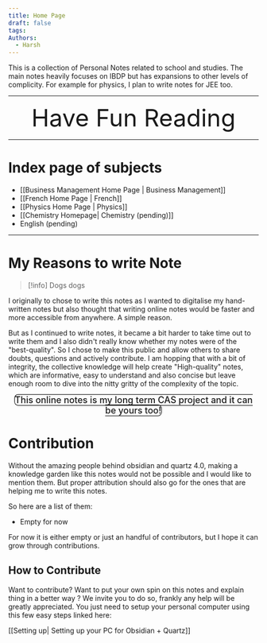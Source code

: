 ```yaml
---
title: Home Page
draft: false
tags: 
Authors:
  - Harsh
---
```


This is a collection of Personal Notes related to school and studies. The main notes heavily focuses on IBDP but has expansions to other levels of complicity. For example for physics, I plan to write notes for JEE too. 

---

<center><span style="font-size: 48px; text-align: center" >Have Fun Reading</span></center>

---

# Index page of subjects

- [[Business Management Home Page | Business Management]]
- [[French Home Page | French]]
- [[Physics Home Page | Physics]]
- [[Chemistry Homepage| Chemistry (pending)]]
-  English (pending)


---
# My Reasons to write Note

>[!info] Dogs
>dogs

I originally to chose to write this notes as I wanted to digitalise my hand-written notes but also thought that writing online notes would be faster and more accessible from anywhere. A simple reason. 

But as I continued to write notes, it became a bit harder to take time out to write them and I also didn't really know whether my notes were of the "best-quality". So I chose to make this public and allow others to share doubts, questions and actively contribute. I am hopping that with a bit of integrity, the collective knowledge will help create "High-quality"  notes, which are informative, easy to understand and also concise but leave enough room to dive into the nitty gritty of the complexity of the topic. 

<center><span style="border-radius:8px; border: 1px solid black; font-size: 18px; text-align: center; font-weight:500" >This online notes is my long term CAS project and it can be yours too!</span></center>

# Contribution

Without the amazing people behind obsidian and quartz 4.0, making a knowledge garden like this notes would not be possible and I would like to mention them. But proper attribution should also go for the ones that are helping me to write this notes.

So here are a list of them:

- Empty for now

For now it is either empty or just an handful of contributors, but I hope it can grow through contributions.
## How to Contribute

Want to contribute? Want to put your own spin on this notes and explain thing in a better way ? We invite you to do so, frankly any help will be greatly appreciated. You just need to setup your personal computer using this few easy steps linked here:

[[Setting up| Setting up your PC for Obsidian + Quartz]]